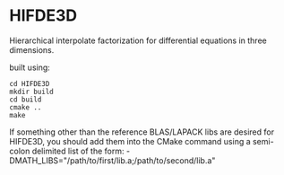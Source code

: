 HIFDE3D
=======

Hierarchical interpolate factorization for differential equations in three dimensions.

built using:

    cd HIFDE3D
    mkdir build
    cd build
    cmake ..
    make

If something other than the reference BLAS/LAPACK libs are desired for HIFDE3D,
you should add them into the CMake command using a semi-colon delimited list
of the form:
    -DMATH_LIBS="/path/to/first/lib.a;/path/to/second/lib.a"
